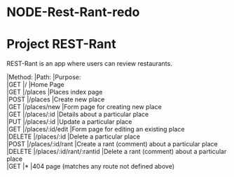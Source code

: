 # NODE-Rest-Rant-redo

# Project REST-Rant

REST-Rant is an app where users can review restaurants.

|Method:  |Path:                    |Purpose:                           
|GET      |/                        |Home Page                                   
|GET      |/places                  |Places index page                          
|POST     |/places                  |Create new place                                   
|GET      |/places/new              |Form page for creating new place                                   
|GET      |/places/:id              |Details about a particular place                                   
|PUT      |/places/:id              |Update a particular place                                   
|GET      |/places/:id/edit         |Form page for editing an existing place                                   
|DELETE   |/places/:id              |Delete a particular place                                       
|POST     |/places/:id/rant         |Create a rant (comment) about a particular place                                   
|DELETE   |/places/:id/rant/:rantid |Delete a rant (comment) about a particular place                                   
|GET      |*                        |404 page (matches any route not defined above)                                   